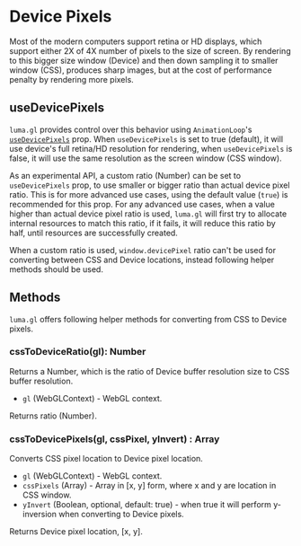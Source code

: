 # Device Pixels

Most of the modern computers support retina or HD displays, which support either 2X of 4X number of pixels to the size of screen. By rendering to this bigger size window (Device) and then down sampling it to smaller window (CSS), produces sharp images, but at the cost of performance penalty by rendering more pixels.

## useDevicePixels

`luma.gl` provides control over this behavior using `AnimationLoop`'s [`useDevicePixels`](/docs/api-reference/core/animation-loop.md) prop. When `useDevicePixels` is set to true (default), it will use device's full retina/HD resolution for rendering, when `useDevicePixels` is false, it will use the same resolution as the screen window (CSS window).

As an experimental API, a custom ratio (Number) can be set to `useDevicePixels` prop, to use smaller or bigger ratio than actual device pixel ratio. This is for more advanced use cases, using the default value (`true`) is recommended for this prop. For any advanced use cases, when a value higher than actual device pixel ratio is used, `luma.gl` will first try to allocate internal resources to match this ratio, if it fails, it will reduce this ratio by half, until resources are successfully created.

When a custom ratio is used, `window.devicePixel` ratio can't be used for converting between CSS and Device locations, instead following helper methods should be used.

## Methods

`luma.gl` offers following helper methods for converting from CSS to Device pixels.


### cssToDeviceRatio(gl): Number

Returns a Number, which is the ratio of Device buffer resolution size to CSS buffer resolution.

* `gl` (WebGLContext) - WebGL context.

Returns ratio (Number).


### cssToDevicePixels(gl, cssPixel, yInvert) : Array

Converts CSS pixel location to Device pixel location.

* `gl` (WebGLContext) - WebGL context.
* `cssPixels` (Array) - Array in [x, y] form, where x and y are location in CSS window.
* `yInvert` (Boolean, optional, default: true) - when true it will perform y-inversion when converting to Device pixels.

Returns Device pixel location, [x, y].
